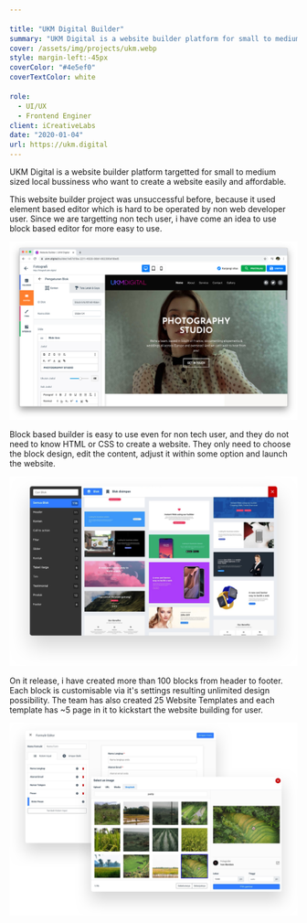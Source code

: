 ```yaml
---

title: "UKM Digital Builder"
summary: "UKM Digital is a website builder platform for small to medium size business. With it's block based editor it's never been easy to create a website. Just select block design, edit the content and publish it."
cover: /assets/img/projects/ukm.webp
style: margin-left:-45px
coverColor: "#4e5ef0"
coverTextColor: white

role:
  - UI/UX
  - Frontend Enginer
client: iCreativeLabs
date: "2020-01-04"
url: https://ukm.digital
---
```


UKM Digital is a website builder platform targetted for small to medium sized local bussiness who want to create a website easily and affordable.

This website builder project was unsuccessful before, because it used element based editor which is hard to be operated by non web developer user. Since we are targetting non tech user, i have come an idea to use block based editor for more easy to use.

![User Interface](./images/ui.png)

Block based builder is easy to use even for non tech user, and they do not need to know HTML or CSS to create a website. They only need to choose the block design, edit the content, adjust it within some option and launch the website.

![Block Selector](./images/blocks.png)

On it release, i have created more than 100 blocks from header to footer. Each block is customisable via it's settings resulting unlimited design possibility. The team has also created 25 Website Templates and each template has ~5 page in it to kickstart the website building for user.


![Form Builder & Media Picker](./images/form-unsplash.png)

<Gallery :thumbnail="true" folder="gallery-ukm" :images="[{filename:'template-1.jpg', w:800, h:2380},{filename:'template-2.jpg', w:800, h:2070},{filename:'template-3.jpg', w:800, h:1360},{filename:'template-4.jpg', w:800, h:2260},{filename:'template-5.jpg', w:800, h:2226},{filename:'template-6.jpg', w:800, h:1983},{filename:'template-7.jpg', w:800, h:1564},{filename:'template-8.jpg', w:800, h:1465},{filename:'template-9.jpg', w:800, h:1910},{filename:'template-10.jpg', w:800, h:3719},{filename:'template-11.jpg', w:800, h:2370},{filename:'template-12.jpg', w:800, h:3056},{filename:'template-13.jpg', w:800, h:3103},{filename:'template-14.jpg', w:800, h:2589},{filename:'template-15.jpg', w:800, h:3136},{filename:'template-16.jpg', w:800, h:3613},{filename:'template-17.jpg', w:800, h:2999},{filename:'template-18.jpg', w:800, h:2072},{filename:'template-19.jpg', w:800, h:2943},{filename:'template-20.jpg', w:800, h:2186},{filename:'template-21.jpg', w:800, h:2220},{filename:'template-22.jpg', w:800, h:1784},{filename:'template-23.jpg', w:800, h:1821},{filename:'template-24.jpg', w:800, h:2047},{filename:'template-25.jpg', w:800, h:2397}]" />